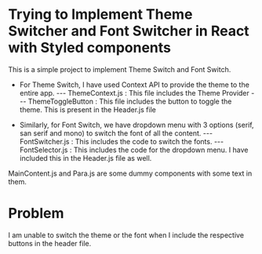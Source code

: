 # Trying to Implement Theme Switcher and Font Switcher in React with Styled components

This is a simple project to implement Theme Switch and Font Switch.

- For Theme Switch, I have used Context API to provide the theme to the entire app.
--- ThemeContext.js : This file includes the Theme Provider
--- ThemeToggleButton : This file includes the button to toggle the theme. This is present in the Header.js file

- Similarly, for Font Switch, we have dropdown menu with 3 options (serif, san serif and mono) to switch the font of all the content.
--- FontSwitcher.js : This includes the code to switch the fonts.
--- FontSelector.js : This includes the code for the dropdown menu. I have included this in the Header.js file as well.

MainContent.js and Para.js are some dummy components with some text in them.

# Problem

I am unable to switch the theme or the font when I include the respective buttons in the header file. 